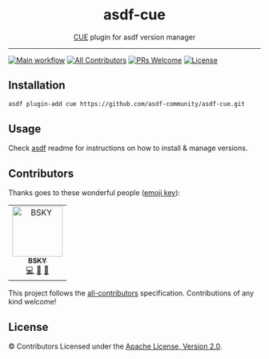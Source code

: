 <div align="center">
<h1>asdf-cue</h1>
<span><a href="https://cuelang.org">CUE</a> plugin for asdf version manager</span>
</div>
<hr />

[![Main workflow](https://github.com/asdf-community/asdf-cue/workflows/Main%20workflow/badge.svg)](https://github.com/asdf-community/asdf-cue/actions)
[![All Contributors](https://img.shields.io/badge/all_contributors-1-orange.svg?style=flat-square)](#contributors)
[![PRs Welcome](https://img.shields.io/badge/PRs-welcome-brightgreen.svg?style=flat-square)](http://makeapullrequest.com)
[![License](https://img.shields.io/github/license/asdf-community/asdf-cue?style=flat-square&color=brightgreen)](https://github.com/asdf-community/asdf-cue/blob/master/LICENSE)

## Installation

```bash
asdf plugin-add cue https://github.com/asdf-community/asdf-cue.git
```

## Usage

Check [asdf](https://github.com/asdf-vm/asdf) readme for instructions on how to
install & manage versions.

## Contributors

Thanks goes to these wonderful people
([emoji key](https://allcontributors.org/docs/en/emoji-key)):

<!-- ALL-CONTRIBUTORS-LIST:START - Do not remove or modify this section -->
<!-- prettier-ignore -->
<table>
  <tr>
    <td align="center"><a href="https://bsky.moe"><img src="https://avatars3.githubusercontent.com/u/38746192?v=4" width="100px;" alt="BSKY"/><br /><sub><b>BSKY</b></sub></a><br /><a href="https://github.com/asdf-community/asdf-cue/commits?author=imbsky" title="Code">💻</a> <a href="https://github.com/asdf-community/asdf-cue/commits?author=imbsky" title="Documentation">📖</a> <a href="#maintenance-imbsky" title="Maintenance">🚧</a></td>
  </tr>
</table>

<!-- ALL-CONTRIBUTORS-LIST:END -->

This project follows the
[all-contributors](https://github.com/all-contributors/all-contributors)
specification. Contributions of any kind welcome!

## License

&copy; Contributors Licensed under the
[Apache License, Version 2.0](https://www.apache.org/licenses/LICENSE-2.0).

